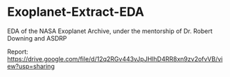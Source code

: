 # Exoplanet-Extract-EDA

EDA of the NASA Exoplanet Archive, under the mentorship of Dr. Robert Downing and ASDRP

Report: https://drive.google.com/file/d/12q2RGv443vJpJHIhD4RR8xn9zv2ofvVB/view?usp=sharing
